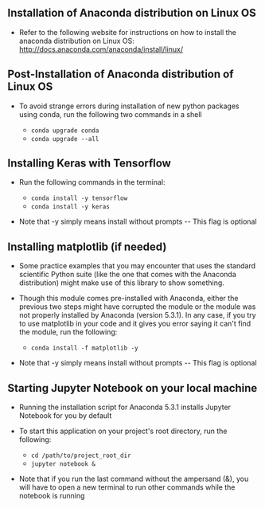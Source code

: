 ## Installation of Anaconda distribution on Linux OS

* Refer to the following website for instructions on how to install the anaconda distribution on Linux OS: http://docs.anaconda.com/anaconda/install/linux/

## Post-Installation of Anaconda distribution of Linux OS

* To avoid strange errors during installation of new python packages using conda, run the following two commands in a shell

	* `conda upgrade conda`
	* `conda upgrade --all`

## Installing Keras with Tensorflow

* Run the following commands in the terminal:

	* `conda install -y tensorflow`
	* `conda install -y keras`

* Note that -y simply means install without prompts -- This flag is optional

## Installing matplotlib (if needed)

* Some practice examples that you may encounter that uses the standard scientific Python suite (like the one that comes with the Anaconda distribution) might make use of this library to show something.

* Though this module comes pre-installed with Anaconda, either the previous two steps might have corrupted the module or the module was not properly installed by Anaconda (version 5.3.1). In any case, if you try to use matplotlib in your code and it gives you error saying it can't find the module, run the following:

	* `conda install -f matplotlib -y`

* Note that -y simply means install without prompts -- This flag is optional

## Starting Jupyter Notebook on your local machine

* Running the installation script for Anaconda 5.3.1 installs Jupyter Notebook for you by default

* To start this application on your project's root directory, run the following:

	* `cd /path/to/project_root_dir`
	* `jupyter notebook &`

* Note that if you run the last command without the ampersand (&), you will have to open a new terminal to run other commands while the notebook is running
